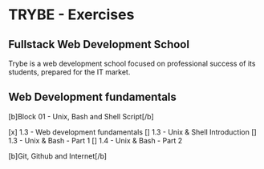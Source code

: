 # TRYBE - Exercises

## Fullstack Web Development School

Trybe is a web development school focused on professional success of its students, prepared for the IT market.

## Web Development fundamentals

[b]Block 01 - Unix, Bash and Shell Script[/b]

[x] 1.3 - Web development fundamentals
[] 1.3 - Unix & Shell Introduction
[] 1.3 - Unix & Bash - Part 1
[] 1.4 - Unix & Bash - Part 2

[b]Git, Github and Internet[/b]

